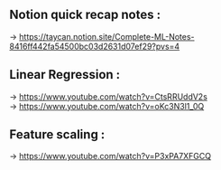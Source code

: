 ## Notion quick recap notes :
-> https://taycan.notion.site/Complete-ML-Notes-8416ff442fa54500bc03d2631d07ef29?pvs=4

## Linear Regression :
-> https://www.youtube.com/watch?v=CtsRRUddV2s <br>
-> https://www.youtube.com/watch?v=oKc3N3l1_0Q

## Feature scaling :
-> https://www.youtube.com/watch?v=P3xPA7XFGCQ
